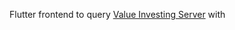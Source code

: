 Flutter frontend to query [Value Investing Server](https://github.com/RenauxLouis/Value-Investing-10K-Files-Server) with
